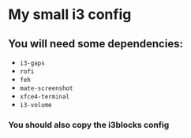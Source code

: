 # My small i3 config

## You will need some dependencies:
* `i3-gaps`
* `rofi`
* `feh`
* `mate-screenshot`
* `xfce4-terminal`
* `i3-volume`

### You should also copy the i3blocks config
